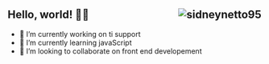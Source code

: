 ## Hello, world! 👋🏼 <img align="right" alt="sidneynetto95" src="https://komarev.com/ghpvc/?username=sidneynetto95&color=green"/>

- 🔭 I’m currently working on ti support
- 🌱 I’m currently learning javaScript
- 👯 I’m looking to collaborate on front end developement
